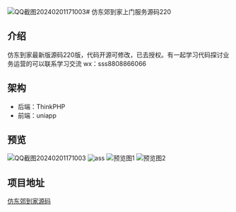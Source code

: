 ![QQ截图20240201171003](https://github.com/ubugA/dongjiao/assets/145946698/4395f891-7330-4704-972b-60058a0868f3)# 仿东郊到家上门服务源码220

## 介绍
仿东到家最新版源码220版，代码开源可修改，已去授权。有一起学习代码探讨业务运营的可以联系学习交流 wx：sss8808866066

## 架构
- 后端：ThinkPHP
- 前端：uniapp

## 预览
![QQ截图20240201171003](https://github.com/ubugA/dongjiao/assets/145946698/0eba54c2-3fa8-43d6-ad8a-ed5d43da0845)
![ass](https://github.com/ubugA/dongjiao/assets/145946698/50195426-b360-42b6-a456-45f1b2447bbb)
![预览图1](https://github.com/ubugA/-212/assets/145946698/908230c9-37ce-415e-ab0f-25c1b2a14250)
![预览图2](https://github.com/ubugA/-212/assets/145946698/9f817021-fb2c-42b3-b48b-1b1ddc7e0903)

 
## 项目地址
[仿东郊到家源码](https://github.com/ubugA/dongjiao)
